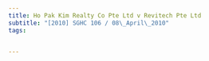 ```yaml
---
title: Ho Pak Kim Realty Co Pte Ltd v Revitech Pte Ltd 
subtitle: "[2010] SGHC 106 / 08\_April\_2010"
tags:


---
```


